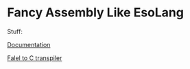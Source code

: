 # Fancy Assembly Like EsoLang

Stuff:

  <a href='DOCS'>Documentation</a>
  
  <a href='main.py'>Falel to C transpiler</a>
